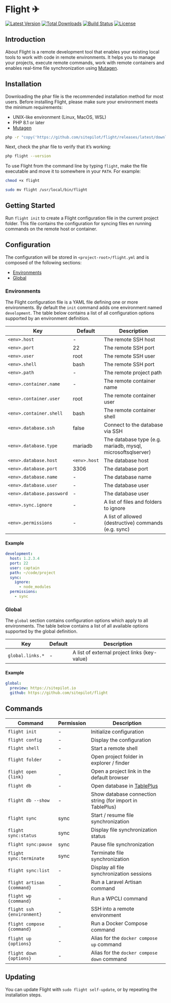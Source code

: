 # Flight ✈

<a href="https://github.com/sitepilot/flight/releases"><img src="https://img.shields.io/github/v/release/sitepilot/flight" alt="Latest Version"></a>
<a href="https://github.com/sitepilot/flight/releases"><img src="https://img.shields.io/github/downloads/sitepilot/flight/total" alt="Total Downloads"></a>
<a href="https://github.com/sitepilot/flight/actions"><img src="https://img.shields.io/github/actions/workflow/status/sitepilot/flight/tests.yml" alt="Build Status"></a>
<a href="https://github.com/sitepilot/flight"><img src="https://img.shields.io/github/license/sitepilot/flight" alt="License"></a>

## Introduction

About
Flight is a remote development tool that enables your existing local tools to work with code in remote environments. It
helps you to manage your projects,
execute remote commands, work with remote containers and enables real-time file synchronization
using [Mutagen](https://mutagen.io).

## Installation

Downloading the phar file is the recommended installation method for most users. Before installing Flight, please make
sure your environment meets the minimum requirements:

* UNIX-like environment (Linux, MacOS, WSL)
* PHP 8.1 or later
* [Mutagen](https://mutagen.io/)

```bash
php -r "copy('https://github.com/sitepilot/flight/releases/latest/download/flight', 'flight');"
```

Next, check the phar file to verify that it’s working:

```bash
php flight --version
```

To use Flight from the command line by typing `flight`, make the file executable and move it to somewhere in
your `PATH`. For example:

```bash
chmod +x flight
```

```bash
sudo mv flight /usr/local/bin/flight
```

## Getting Started

Run `flight init` to create a Flight configuration file in the current project folder. This file contains the
configuration for syncing files en running commands on the remote host or container.

## Configuration

The configuration will be stored in `<project-root>/flight.yml` and is composed of the following sections:

* [Environments](#environments)
* [Global](#global)

### Environments

The Flight configuration file is a YAML file defining one or more environments. By default the `init` command adds one
environment named `development`. The table below contains a list of all configuration options supported by an
environment definition.

| Key                       | Default      | Description                                                 |
|---------------------------|--------------|-------------------------------------------------------------|
| `<env>.host`              | -            | The remote SSH host                                         |
| `<env>.port`              | 22           | The remote SSH port                                         |
| `<env>.user`              | root         | The remote SSH user                                         |
| `<env>.shell`             | bash         | The remote SSH port                                         |
| `<env>.path`              | -            | The remote project path                                     |
| `<env>.container.name`    | -            | The remote container name                                   |
| `<env>.container.user`    | root         | The remote container user                                   |
| `<env>.container.shell`   | bash         | The remote container shell                                  |
| `<env>.database.ssh`      | false        | Connect to the database via SSH                             |
| `<env>.database.type`     | mariadb      | The database type (e.g. mariadb, mysql, microsoftsqlserver) |
| `<env>.database.host`     | `<env>.host` | The database host                                           |
| `<env>.database.port`     | 3306         | The database port                                           |
| `<env>.database.name`     | -            | The database name                                           |
| `<env>.database.user`     | -            | The database user                                           |
| `<env>.database.password` | -            | The database user                                           |
| `<env>.sync.ignore`       | -            | A list of files and folders to ignore                       |
| `<env>.permissions`       | -            | A list of allowed (destructive) commands (e.g. sync)        |

#### Example

```yaml
development:
  host: 1.2.3.4
  port: 22
  user: captain
  path: ~/code/project
  sync:
    ignore:
      - node_modules
  permissions:
    - sync
```

### Global

The `global` section contains configuration options which apply to all environments. The table below contains a list of
all available options supported by the global definition.

| Key              | Default | Description                                  |
|------------------|---------|----------------------------------------------|
| `global.links.*` | -       | A list of external project links (key-value) |

#### Example

```yaml
global:
  preview: https://sitepilot.io
  github: https://github.com/sitepilot/flight
```

## Commands

| Command                    | Permission | Description                                               |
|----------------------------|------------|-----------------------------------------------------------|
| `flight init`              | -          | Initialize configuration                                  |
| `flight config`            | -          | Display the configuration                                 |
| `flight shell`             | -          | Start a remote shell                                      |
| `flight folder`            | -          | Open project folder in explorer / finder                  |
| `flight open {link}`       | -          | Open a project link in the default browser                |
| `flight db`                | -          | Open database in [TablePlus](https://tableplus.com/)      |
| `flight db --show`         | -          | Show database connection string (for import in TablePlus) |
| `flight sync`              | sync       | Start / resume file synchronization                       |
| `flight sync:status`       | sync       | Display file synchronization status                       |
| `flight sync:pause`        | sync       | Pause file synchronization                                |
| `flight sync:terminate`    | sync       | Terminate file synchronization                            |
| `flight sync:list`         | -          | Display all file synchronization sessions                 |
| `flight artisan {command}` | -          | Run a Laravel Artisan command                             |
| `flight wp {command}`      | -          | Run a WPCLI command                                       |
| `flight ssh {environment}` | -          | SSH into a remote environment                             |
| `flight compose {command}` | -          | Run a Docker Compose command                              |
| `flight up {options}`      | -          | Alias for the `docker compose up` command                 |
| `flight down {options}`    | -          | Alias for the `docker compose down` command               |

## Updating

You can update Flight with `sudo flight self-update`, or by repeating the installation steps.
